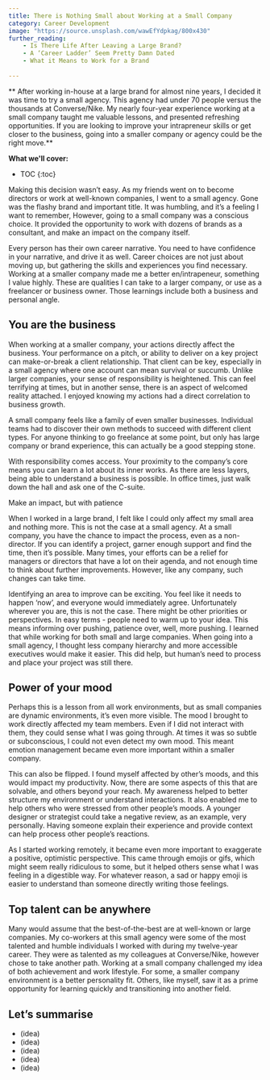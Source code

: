 ```yaml
---
title: There is Nothing Small about Working at a Small Company
category: Career Development
image: "https://source.unsplash.com/wawEfYdpkag/800x430"
further_reading:
    - Is There Life After Leaving a Large Brand?
    - A ‘Career Ladder’ Seem Pretty Damn Dated
    - What it Means to Work for a Brand
    
---
```


** After working in-house at a large brand for almost nine years, I decided it was time to try a small agency. This agency had under 70 people versus the thousands at Converse/Nike. My nearly four-year experience working at a small company taught me valuable lessons, and presented refreshing opportunities. If you are looking to improve your intrapreneur skills or get closer to the business, going into a smaller company or agency could be the right move.**

**What we'll cover:**
* TOC
{:toc}

Making this decision wasn’t easy. As my friends went on to become directors or work at well-known companies, I went to a small agency.  Gone was the flashy brand and important title. It was humbling, and it’s a feeling I want to remember, However, going to a small company was a conscious choice. It provided the opportunity to work with dozens of brands as a consultant, and make an impact on the company itself. 

Every person has their own career narrative. You need to have confidence in your narrative, and drive it as well. Career choices are not just about moving up, but gathering the skills and experiences you find necessary.  Working at a smaller company made me a better en/intrapeneur, something I value highly. These are qualities I can take to a larger company, or use as a freelancer or business owner. Those learnings include both a business and personal angle. 

## You are the business

When working at a smaller company, your actions directly affect the business. Your performance on a pitch, or ability to deliver on a key project can make-or-break a client relationship. That client can be key, especially in a small agency where one account can mean survival or succumb. Unlike larger companies, your sense of responsibility is heightened. This can feel terrifying at times, but in another sense, there is an aspect of welcomed reality attached. I enjoyed knowing my actions had a direct correlation to business growth.

A small company feels like a family of even smaller businesses. Individual teams had to discover their own methods to succeed with different client types. For anyone thinking to go freelance at some point, but only has large company or brand experience, this can actually be a good stepping stone. 

With responsibility comes access. Your proximity to the company’s core means you can learn a lot about its inner works. As there are less layers, being able to understand a business is possible. In office times, just walk down the hall and ask one of the C-suite. 

Make an impact, but with patience

When I worked in a large brand, I felt like I could only affect my small area and nothing more. This is not the case at a small agency. At a small company, you have the chance to impact the process, even as a non-director. If you can identify a project, garner enough support and find the time, then it’s possible. Many times, your efforts can be a relief for managers or directors that have a lot on their agenda, and not enough time to think about further improvements. However, like any company, such changes can take time. 

Identifying an area to improve can be exciting. You feel like it needs to happen ‘now’, and everyone would immediately agree. Unfortunately wherever you are, this is not the case. There might be other priorities or perspectives. In easy terms - people need to warm up to your idea. This means informing over pushing, patience over, well, more pushing. I learned that while working for both small and large companies. When going into a small agency, I thought less company hierarchy and more accessible executives would make it easier. This did help, but human’s need to process and place your project was still there. 

## Power of your mood

Perhaps this is a lesson from all work environments, but as small companies are dynamic environments, it’s even more visible. The mood I brought to work directly affected my team members. Even if I did not interact with them, they could sense what I was going through. At times it was so subtle or subconscious, I could not even detect my own mood. This meant emotion management became even more important within a smaller company.

This can also be flipped. I found myself affected by other’s moods, and this would impact my productivity. Now, there are some aspects of this that are solvable, and others beyond your reach. My awareness helped to better structure my environment or understand interactions. It also enabled me to help others who were stressed from other people’s moods. A younger designer or strategist could take a negative review, as an example, very personally. Having someone explain their experience and provide context can help process other people’s reactions.

As I started working remotely, it became even more important to exaggerate a positive, optimistic perspective. This came through emojis or gifs, which might seem really ridiculous to some, but it helped others sense what I was feeling in a digestible way. For whatever reason, a sad or happy emoji is easier to understand than someone directly writing those feelings. 

## Top talent can be anywhere

Many would assume that the best-of-the-best are at well-known or large companies. My co-workers at this small agency were some of the most talented and humble individuals I worked with during my twelve-year career. They were as talented as my colleagues at Converse/Nike, however chose to take another path. Working at a small company challenged my idea of both achievement and work lifestyle. For some, a smaller company environment is a better personality fit. Others, like myself, saw it as a prime opportunity for learning quickly and transitioning into another field. 

## Let’s summarise

- (idea)
- (idea)
- (idea)
- (idea)
- (idea)
